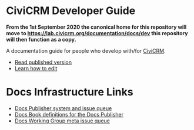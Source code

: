 # CiviCRM Developer Guide

**From the 1st September 2020 the canonical home for this repository will move to https://lab.civicrm.org/documentation/docs/dev this repository will then function as a copy.**

A documentation guide for people who develop with/for [CiviCRM](https://civicrm.org).

-   [Read published version](http://docs.civicrm.org/dev/en/master)
-   [Learn how to edit](https://docs.civicrm.org/dev/en/master/documentation/#how-to-edit)

# Docs Infrastructure Links

-   [Docs Publisher system and issue queue](https://lab.civicrm.org/documentation/docs-publisher)
-   [Docs Book definitions for the Docs Publisher](https://lab.civicrm.org/documentation/docs-books)
-   [Docs Working Group meta issue queue](https://lab.civicrm.org/documentation/meta)
